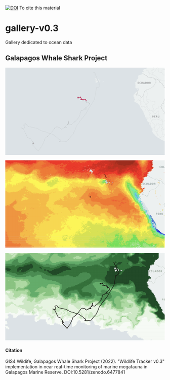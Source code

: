 [![DOI](https://zenodo.org/badge/482117625.svg)](https://zenodo.org/badge/latestdoi/482117625)
To cite this material

# gallery-v0.3
Gallery dedicated to ocean data

## Galapagos Whale Shark Project
![path](images/sky_path.gif)

![path](images/sky_sst_gif.gif)

![path](images/sky_chl_gif_qtile.gif)

#### Citation

GIS4 Wildife, Galapagos Whale Shark Project (2022). "Wildlife Tracker v0.3" implementation in near real-time monitoring of marine megafauna in Galapagos Marine Reserve. DOI:10.5281/zenodo.6477841	
